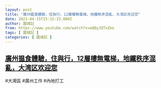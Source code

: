 ```yaml
---
layout: post
title: "廣州揾食體驗，住與行，12層樓無電梯，地鐵秩序混亂，大湾区欢迎您"
date: 2021-04-15T15:32:23.000Z
author: 圍城記
from: https://www.youtube.com/watch?v=aQ0yJQTxZeo
tags: [ 圍城記 ]
categories: [ 圍城記 ]
---
```

<!--1618500743000-->
[廣州揾食體驗，住與行，12層樓無電梯，地鐵秩序混亂，大湾区欢迎您](https://www.youtube.com/watch?v=aQ0yJQTxZeo)
------

<div>
#大灣區 #廣州工作 #內地打工
</div>
